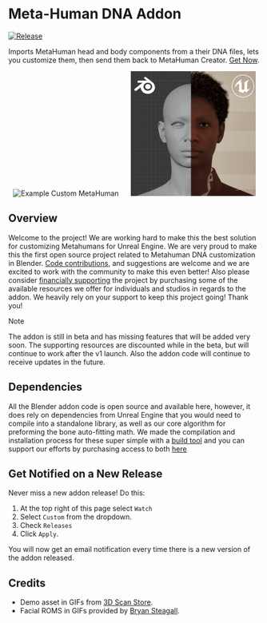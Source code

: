 # Meta-Human DNA Addon

[![Release](https://github.com/poly-hammer/meta-human-dna-addon/actions/workflows/release.yaml/badge.svg)](https://github.com/poly-hammer/meta-human-dna-addon/actions/workflows/release.yaml)

Imports MetaHuman head and body components from a their DNA files, lets you customize them, then send them back to MetaHuman Creator. [Get Now](https://polyhammer.com/meta-human-dna-addon).

<div align="center">
    <img src="docs/images/quick-start/0.gif" alt="Example Custom MetaHuman" height="250px" style="margin-right: 10px;">
    <img src="docs/images/rig-logic/1.gif" alt="RigLogic Comparison" height="250px" style="margin-left: 10px;">
</div>

## Overview
Welcome to the project! We are working hard to make this the best solution for customizing Metahumans for Unreal Engine. We are very proud to make this the first open source project related to Metahuman DNA customization in Blender. [Code contributions](https://docs.polyhammer.com/meta-human-dna-addon/contributing/development/), and suggestions are welcome and we are excited to work with the community to make this even better! Also please consider [financially supporting](https://polyhammer.com/meta-human-dna-addon) the project by purchasing some of the available resources we offer for individuals and studios in regards to the addon. We heavily rely on your support to keep this project going! Thank you!

> [!NOTE]  
> The addon is still in beta and has missing features that will be added very soon. The supporting resources are discounted while in the beta, but will continue to work after the v1 launch. Also the addon code will continue to receive updates in the future.

## Dependencies
All the Blender addon code is open source and available here, however, it does rely on dependencies from Unreal Engine that you would need to compile into a standalone library, as well as our core algorithm
for preforming the bone auto-fitting math. We made the compilation and installation process for these super simple with a [build tool](https://www.youtube.com/watch?v=BAyCV8GwmCM) and you can support our efforts by purchasing access to both [here](https://polyhammer.com/meta-human-dna-addon)

## Get Notified on a New Release
Never miss a new addon release! Do this:
1. At the top right of this page select `Watch`
1. Select `Custom` from the dropdown.
1. Check `Releases`
1. Click `Apply`.

You will now get an email notification every time there is a new version of the addon released.


## Credits
* Demo asset in GIFs from [3D Scan Store](https://www.3dscanstore.com/).
* Facial ROMS in GIFs provided by [Bryan Steagall](https://www.linkedin.com/in/bryan-steagall-kks).